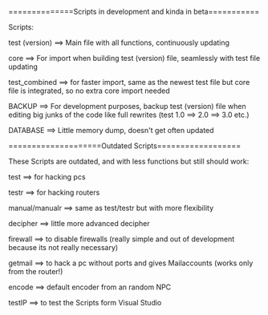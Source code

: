 ==============Scripts in development and kinda in beta===========


Scripts:

test (version) ==> Main file with all functions, continuously updating

core ==> For import when building test (version) file, seamlessly with test file updating

test_combined ==> for faster import, same as the newest test file but core file is integrated, so no extra core import needed


BACKUP ==> For development purposes, backup test (version) file when editing big junks of the code like full rewrites (test 1.0 ==> 2.0 ==> 3.0 etc.)

DATABASE ==> Little memory dump, doesn't get often updated

====================Outdated Scripts==================

These Scripts are outdated, and with less functions but still should work:



test ==> for hacking pcs

testr ==> for hacking  routers

manual/manualr ==> same as test/testr but with more flexibility

decipher ==> little more advanced decipher

firewall ==> to  disable firewalls (really simple and out of development because 
its not really necessary)

getmail ==> to hack a pc without ports and gives Mailaccounts (works only from the 
router!)

encode ==> default encoder from an random NPC

testIP ==> to test the Scripts form Visual  Studio


